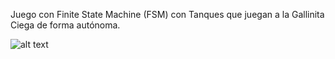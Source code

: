 Juego con Finite State Machine (FSM) con Tanques que juegan a la Gallinita Ciega de forma autónoma.

![alt text](https://i.ibb.co/5BmCtkV/Postitimage.png)
